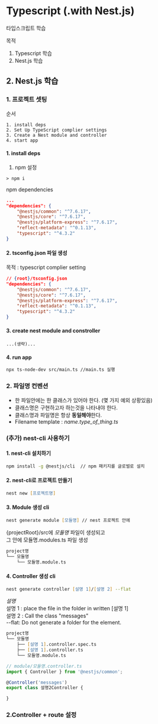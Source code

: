 # Typescript (.with Nest.js)
타입스크립트 학습 

목적 
1.  Typescript 학습
2.  Nest.js 학습

## 2. Nest.js 학습
### 1. 프로젝트 셋팅
순서
```
1. install deps
2. Set Up TypeScript complier settings
3. Create a Nest module and controller
4. start app
```
#### 1. install deps
1. npm  설정
```
> npm i
```
npm dependencies
```json
...
"dependencies": {
    "@nestjs/common": "^7.6.17",
    "@nestjs/core": "^7.6.17",
    "@nestjs/platform-express": "^7.6.17",
    "reflect-metadata": "^0.1.13",
    "typescript": "^4.3.2"
}
```
#### 2. tsconfig.json 파일 생성  
목적 : typescript complier setting
```json
// {root}/tsconfig.json
"dependencies": {
    "@nestjs/common": "^7.6.17",
    "@nestjs/core": "^7.6.17",
    "@nestjs/platform-express": "^7.6.17",
    "reflect-metadata": "^0.1.13",
    "typescript": "^4.3.2"
}
```
#### 3. create nest module and constroller
```
...(생략)...
```
#### 4. run app
```zsh 
npx ts-node-dev src/main.ts //main.ts 실행
```
### 2. 파일명 컨벤션
- 한 파일안에는 한 클래스가 있어야 한다. (몇 가지 예외 상황있음)
- 클래스명은 구현하고자 하는것을 나타내야 한다.
- 클래스명과 파일명은 항상 **동일해야**한다.
- Filename template : *name.type_of_thing.ts*


### (추가) nest-cli 사용하기
#### 1. nest-cli 설치하기
```zsh
npm install -g @nestjs/cli  // npm 패키지를 글로벌로 설치
```
#### 2. nest-cli로 프로젝트 만들기
```zsh
nest new [프로젝트명]
```
#### 3. Module 생성 cli
```zsh
nest generate module [모듈명] // nest 프로젝트 안에
```
{projectRoot}/src에 *모듈명* 파일이 생성되고    
그 안에 모듈명.modules.ts 파일 생성

```zsh
project명
└── 모듈명
    └── 모듈명.module.ts
```
#### 4. Controller 생성 cli
```zsh
nest generate controller [설명 1]/[설명 2] --flat
```
*설명*     
설명 1 : place the file in the folder in written [설명 1]   
설명 2 : Call the class "messages"  
--flat: Do not generate a folder for the element.


```zsh
project명
└── 모듈명
    ├── [설명 1].controller.spec.ts
    ├── [설명 1].controller.ts
    └── 모듈명.module.ts
```

```typescript
// module/모듈명.controller.ts
import { Controller } from '@nestjs/common';

@Controller('messages')
export class 설명2Controller {

}
```
### 2.Controller + route 설정
